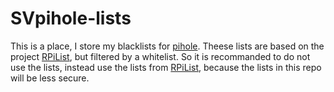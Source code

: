 # SVpihole-lists
This is a place, I store my blacklists for [pihole](https://pi-hole.net/). Theese lists are based on the project [RPiList](https://github.com/RPiList/specials), but filtered by a whitelist. So it is recommanded to do not use the lists, instead use the lists from [RPiList](https://github.com/RPiList/specials), because the lists in this repo will be less secure.

